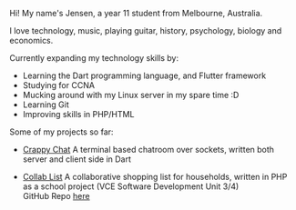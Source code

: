 Hi! My name's Jensen, a year 11 student from Melbourne, Australia.

I love technology, music, playing guitar, history, psychology, biology and economics.

Currently expanding my technology skills by:
- Learning the Dart programming language, and Flutter framework
- Studying for CCNA
- Mucking around with my Linux server in my spare time :D
- Learning Git
- Improving skills in PHP/HTML




Some of my projects so far:

- [Crappy Chat](https://github.com/jensen-lloyd/crappy_chat)
    A terminal based chatroom over sockets, written both server and client side in Dart

- [Collab List](http://thetechclicks.com:80)
    A collaborative shopping list for households, written in PHP as a school project (VCE Software Development Unit 3/4) 
    <br>GitHub Repo [here](https://github.com/jensen-lloyd/CollabList)
